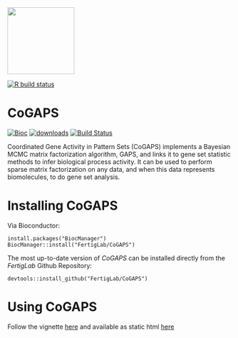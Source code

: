 <img src="https://user-images.githubusercontent.com/25310425/169565420-56958b50-29a2-4032-afb3-08447577d074.png" width="150">

[![R build status](https://github.com/FertigLab/CoGAPS/workflows/r-build-check/badge.svg)](https://github.com/FertigLab/CoGAPS/actions?workflow=r-build-check)

# CoGAPS

[![Bioc](https://bioconductor.org/images/logo_bioconductor.gif)](https://bioconductor.org/packages/CoGAPS)
[![downloads](https://bioconductor.org/shields/downloads/release/CoGAPS.svg)](http://bioconductor.org/packages/stats/bioc/CoGAPS/)
[![Build Status](https://travis-ci.org/FertigLab/CoGAPS.svg?branch=master)](https://travis-ci.org/FertigLab/CoGAPS)

Coordinated Gene Activity in Pattern Sets (CoGAPS) implements a Bayesian MCMC matrix factorization algorithm, GAPS, and links it to gene set statistic methods to infer biological process activity. It can be used to perform sparse matrix factorization on any data, and when this data represents biomolecules, to do gene set analysis.

# Installing CoGAPS

Via Bioconductor:

```
install.packages("BiocManager")
BiocManager::install("FertigLab/CoGAPS")
```

The most up-to-date version of *CoGAPS* can be installed directly from the
*FertigLab* Github Repository:

```
devtools::install_github("FertigLab/CoGAPS")
```

# Using CoGAPS

Follow the vignette [here](https://github.com/FertigLab/CoGAPS/blob/master/vignettes/CoGAPS.Rmd) and available as static html [here](https://rpubs.com/jeanettejohnson/1018399)
